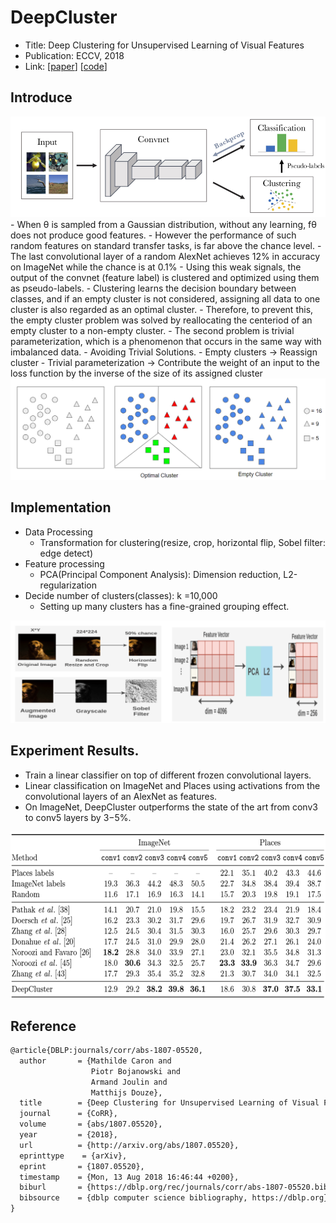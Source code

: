 # DeepCluster
- Title: Deep Clustering for Unsupervised Learning of Visual Features
- Publication: ECCV, 2018
- Link: [[paper](https://arxiv.org/pdf/1807.05520.pdf)] [[code](https://github.com/facebookresearch/deepcluster)]

## Introduce
<img width="600" alt="model" src="./img/deepcluster.png"> 
- When θ is sampled from a Gaussian distribution, without any learning, fθ does not produce good features.
- However the performance of such random features on standard transfer tasks, is far above the chance level. 
- The last convolutional layer of a random AlexNet achieves 12% in accuracy on ImageNet while the chance is at 0.1%
- Using this weak signals, the output of the convnet (feature label) is clustered and optimized using them as pseudo-labels.
- Clustering learns the decision boundary between classes, and if an empty cluster is not considered, assigning all data to one cluster is also regarded as an optimal cluster.
- Therefore, to prevent this, the empty cluster problem was solved by reallocating the centeriod of an empty cluster to a non-empty cluster.
- The second problem is trivial parameterization, which is a phenomenon that occurs in the same way with imbalanced data.
- Avoiding Trivial Solutions.
    - Empty clusters → Reassign cluster
    - Trivial parameterization → Contribute the weight of an input to the loss function by the inverse of the size of its assigned cluster

<img width="600" alt="empty_cluster" src="./img/empty_cluster.png"> 

## Implementation
- Data Processing
  - Transformation for clustering(resize, crop, horizontal flip, Sobel filter: edge detect)
- Feature processing
  - PCA(Principal Component Analysis): Dimension reduction, L2-regularization
- Decide number of clusters(classes): k  =10,000
  - Setting up many clusters has a fine-grained grouping effect.
<img width="600" alt="dataprocessing" src="./img/deepcluster_dataprocessing.png"> 

## Experiment Results.
- Train a linear classifier on top of different frozen convolutional layers.
- Linear classification on ImageNet and Places using activations from the convolutional layers of an AlexNet as features.
- On ImageNet, DeepCluster outperforms the state of the art from conv3 to conv5 layers by 3−5%.
<img width="600" alt="experiment" src="./img/deepcluster_experiment.png"> 

## Reference
```tex
@article{DBLP:journals/corr/abs-1807-05520,
  author       = {Mathilde Caron and
                  Piotr Bojanowski and
                  Armand Joulin and
                  Matthijs Douze},
  title        = {Deep Clustering for Unsupervised Learning of Visual Features},
  journal      = {CoRR},
  volume       = {abs/1807.05520},
  year         = {2018},
  url          = {http://arxiv.org/abs/1807.05520},
  eprinttype    = {arXiv},
  eprint       = {1807.05520},
  timestamp    = {Mon, 13 Aug 2018 16:46:44 +0200},
  biburl       = {https://dblp.org/rec/journals/corr/abs-1807-05520.bib},
  bibsource    = {dblp computer science bibliography, https://dblp.org}
}
```
